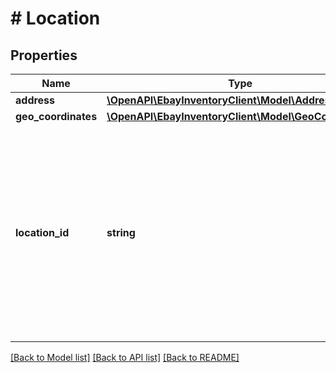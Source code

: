 # # Location

## Properties

Name | Type | Description | Notes
------------ | ------------- | ------------- | -------------
**address** | [**\OpenAPI\EbayInventoryClient\Model\Address**](Address.md) |  | [optional]
**geo_coordinates** | [**\OpenAPI\EbayInventoryClient\Model\GeoCoordinates**](GeoCoordinates.md) |  | [optional]
**location_id** | **string** | A unique eBay-assigned ID for the location. &lt;br/&gt;&lt;br/&gt; &lt;span class&#x3D;\&quot;tablenote\&quot;&gt; &lt;strong&gt;Note:&lt;/strong&gt; This field should not be confused with the seller-defined &lt;b&gt;merchantLocationKey&lt;/b&gt; value. It is the &lt;b&gt;merchantLocationKey&lt;/b&gt; value which is used to identify an inventory location when working with inventory location API calls. The &lt;strong&gt;locationId&lt;/strong&gt; value is only used internally by eBay.&lt;/span&gt; | [optional]

[[Back to Model list]](../../README.md#models) [[Back to API list]](../../README.md#endpoints) [[Back to README]](../../README.md)
